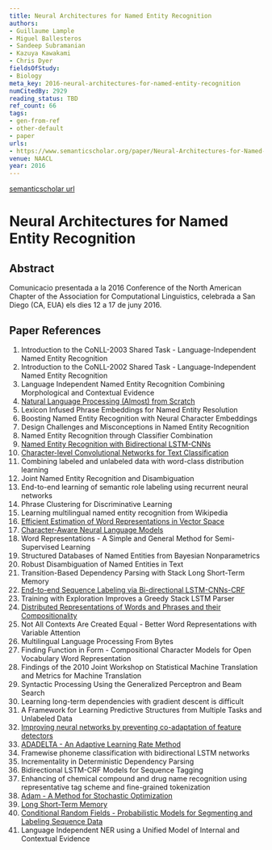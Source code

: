 ```yaml
---
title: Neural Architectures for Named Entity Recognition
authors:
- Guillaume Lample
- Miguel Ballesteros
- Sandeep Subramanian
- Kazuya Kawakami
- Chris Dyer
fieldsOfStudy:
- Biology
meta_key: 2016-neural-architectures-for-named-entity-recognition
numCitedBy: 2929
reading_status: TBD
ref_count: 66
tags:
- gen-from-ref
- other-default
- paper
urls:
- https://www.semanticscholar.org/paper/Neural-Architectures-for-Named-Entity-Recognition-Lample-Ballesteros/24158c9fc293c8a998ac552b1188404a877da292?sort=total-citations
venue: NAACL
year: 2016
---
```


[semanticscholar url](https://www.semanticscholar.org/paper/Neural-Architectures-for-Named-Entity-Recognition-Lample-Ballesteros/24158c9fc293c8a998ac552b1188404a877da292?sort=total-citations)

# Neural Architectures for Named Entity Recognition

## Abstract

Comunicacio presentada a la 2016 Conference of the North American Chapter of the Association for Computational Linguistics, celebrada a San Diego (CA, EUA) els dies 12 a 17 de juny 2016.

## Paper References

1. Introduction to the CoNLL-2003 Shared Task - Language-Independent Named Entity Recognition
2. Introduction to the CoNLL-2002 Shared Task - Language-Independent Named Entity Recognition
3. Language Independent Named Entity Recognition Combining Morphological and Contextual Evidence
4. [Natural Language Processing (Almost) from Scratch](2011-natural-language-processing-almost-from-scratch)
5. Lexicon Infused Phrase Embeddings for Named Entity Resolution
6. Boosting Named Entity Recognition with Neural Character Embeddings
7. Design Challenges and Misconceptions in Named Entity Recognition
8. Named Entity Recognition through Classifier Combination
9. [Named Entity Recognition with Bidirectional LSTM-CNNs](2016-named-entity-recognition-with-bidirectional-lstm-cnns)
10. [Character-level Convolutional Networks for Text Classification](2015-character-level-convolutional-networks-for-text-classification)
11. Combining labeled and unlabeled data with word-class distribution learning
12. Joint Named Entity Recognition and Disambiguation
13. End-to-end learning of semantic role labeling using recurrent neural networks
14. Phrase Clustering for Discriminative Learning
15. Learning multilingual named entity recognition from Wikipedia
16. [Efficient Estimation of Word Representations in Vector Space](2013-efficient-estimation-of-word-representations-in-vector-space)
17. [Character-Aware Neural Language Models](2016-character-aware-neural-language-models)
18. Word Representations - A Simple and General Method for Semi-Supervised Learning
19. Structured Databases of Named Entities from Bayesian Nonparametrics
20. Robust Disambiguation of Named Entities in Text
21. Transition-Based Dependency Parsing with Stack Long Short-Term Memory
22. [End-to-end Sequence Labeling via Bi-directional LSTM-CNNs-CRF](2016-end-to-end-sequence-labeling-via-bi-directional-lstm-cnns-crf)
23. Training with Exploration Improves a Greedy Stack LSTM Parser
24. [Distributed Representations of Words and Phrases and their Compositionality](2013-distributed-representations-of-words-and-phrases-and-their-compositionality)
25. Not All Contexts Are Created Equal - Better Word Representations with Variable Attention
26. Multilingual Language Processing From Bytes
27. Finding Function in Form - Compositional Character Models for Open Vocabulary Word Representation
28. Findings of the 2010 Joint Workshop on Statistical Machine Translation and Metrics for Machine Translation
29. Syntactic Processing Using the Generalized Perceptron and Beam Search
30. Learning long-term dependencies with gradient descent is difficult
31. A Framework for Learning Predictive Structures from Multiple Tasks and Unlabeled Data
32. [Improving neural networks by preventing co-adaptation of feature detectors](2012-improving-neural-networks-by-preventing-co-adaptation-of-feature-detectors)
33. [ADADELTA - An Adaptive Learning Rate Method](2012-adadelta-an-adaptive-learning-rate-method)
34. Framewise phoneme classification with bidirectional LSTM networks
35. Incrementality in Deterministic Dependency Parsing
36. Bidirectional LSTM-CRF Models for Sequence Tagging
37. Enhancing of chemical compound and drug name recognition using representative tag scheme and fine-grained tokenization
38. [Adam - A Method for Stochastic Optimization](2015-adam-a-method-for-stochastic-optimization)
39. [Long Short-Term Memory](1997-long-short-term-memory)
40. [Conditional Random Fields - Probabilistic Models for Segmenting and Labeling Sequence Data](2001-conditional-random-fields-probabilistic-models-for-segmenting-and-labeling-sequence-data)
41. Language Independent NER using a Unified Model of Internal and Contextual Evidence
